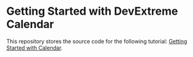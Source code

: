 <!-- default badges list -->

<!-- default badges end -->

# Getting Started with DevExtreme Calendar

This repository stores the source code for the following tutorial: [Getting Started with Calendar](https://js.devexpress.com/Documentation/Guide/UI_Components/Calendar/Getting_Started_with_Calendar/).
